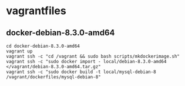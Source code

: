 vagrantfiles
============

docker-debian-8.3.0-amd64
-------------------------

    cd docker-debian-8.3.0-amd64
    vagrant up
    vagrant ssh -c "cd /vagrant && sudo bash scripts/mkdockerimage.sh"
    vagrant ssh -c "sudo docker import - local/debian-8.3.0-amd64 </vagrant/debian-8.3.0-amd64.tar.gz"
    vagrant ssh -c "sudo docker build -t local/mysql-debian-8 /vagrant/dockerfiles/mysql-debian-8"
